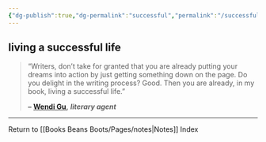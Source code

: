 ```yaml
---
{"dg-publish":true,"dg-permalink":"successful","permalink":"/successful/","dgHomeLink":true,"dgPassFrontmatter":false}
---
```



## living a successful life

> “Writers, don’t take for granted that you are already putting your dreams into action by just getting something down on the page. Do you delight in the writing process? Good. Then you are already, in my book, living a successful life.”
> 
> **–** [**Wendi Gu**](https://londonwriterssalon.us4.list-manage.com/track/click?u=8b047263967451488070a8ad0&id=2e3d97b706&e=bc5cbc9b90)**,** _**literary agent**_

---

Return to [[Books Beans Boots/Pages/notes|Notes]] Index